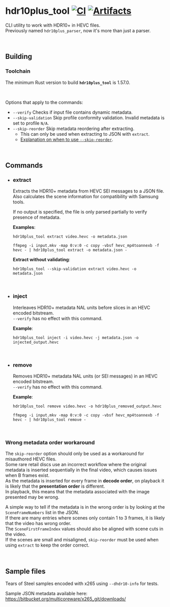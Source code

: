 # hdr10plus_tool [![CI](https://github.com/quietvoid/hdr10plus_tool/workflows/CI/badge.svg)](https://github.com/quietvoid/hdr10plus_tool/actions/workflows/ci.yml) [![Artifacts](https://github.com/quietvoid/hdr10plus_tool/workflows/Artifacts/badge.svg)](https://github.com/quietvoid/hdr10plus_tool/actions/workflows/release.yml)
CLI utility to work with HDR10+ in HEVC files.  
Previously named `hdr10plus_parser`, now it's more than just a parser.

&nbsp;

## **Building**
### **Toolchain**

The minimum Rust version to build **`hdr10plus_tool`** is 1.57.0.

&nbsp;

Options that apply to the commands:
* `--verify` Checks if input file contains dynamic metadata.
* `--skip-validation` Skip profile conformity validation. Invalid metadata is set to profile `N/A`.
* `--skip-reorder` Skip metadata reordering after extracting.
    - This can only be used when extracting to JSON with `extract`.
    - [Explanation on when to use `--skip-reorder`](README.md#wrong-metadata-order-workaround).

&nbsp;

## Commands
* ### **extract**
    Extracts the HDR10+ metadata from HEVC SEI messages to a JSON file.  
    Also calculates the scene information for compatibility with Samsung tools.  

    If no output is specified, the file is only parsed partially to verify presence of metadata.

    **Examples**:
    ```console
    hdr10plus_tool extract video.hevc -o metadata.json
    ```
    ```console
    ffmpeg -i input.mkv -map 0:v:0 -c copy -vbsf hevc_mp4toannexb -f hevc - | hdr10plus_tool extract -o metadata.json -
    ```

    **Extract without validating**:
    ```console
    hdr10plus_tool --skip-validation extract video.hevc -o metadata.json
    ```

&nbsp;
* ### **inject**
    Interleaves HDR10+ metadata NAL units before slices in an HEVC encoded bitstream.  
    `--verify` has no effect with this command.
    
    **Example**:  
    ```console
    hdr10plus_tool inject -i video.hevc -j metadata.json -o injected_output.hevc
    ```

&nbsp;
* ### **remove**
    Removes HDR10+ metadata NAL units (or SEI messages) in an HEVC encoded bitstream.  
    `--verify` has no effect with this command.
    
    **Example**:  
    ```console
    hdr10plus_tool remove video.hevc -o hdr10plus_removed_output.hevc
    ```
    ```console
    ffmpeg -i input.mkv -map 0:v:0 -c copy -vbsf hevc_mp4toannexb -f hevc - | hdr10plus_tool remove -
    ```
&nbsp;

### Wrong metadata order workaround
The `skip-reorder` option should only be used as a workaround for misauthored HEVC files.  
Some rare retail discs use an incorrect workflow where the original metadata is inserted sequentially in the final video, which causes issues when B frames exist.  
As the metadata is inserted for every frame in **decode order**, on playback it is likely that the **presentation order** is different.  
In playback, this means that the metadata associated with the image presented may be wrong.

A simple way to tell if the metadata is in the wrong order is by looking at the `SceneFrameNumbers` list in the JSON.  
If there are many entries where scenes only contain 1 to 3 frames, it is likely that the video has wrong order.  
The `SceneFirstFrameIndex` values should also be aligned with scene cuts in the video.  
If the scenes are small and misaligned, `skip-reorder` must be used when using `extract` to keep the order correct.

&nbsp;

## Sample files
Tears of Steel samples encoded with x265 using `--dhdr10-info` for tests.

Sample JSON metadata available here: https://bitbucket.org/multicoreware/x265_git/downloads/
